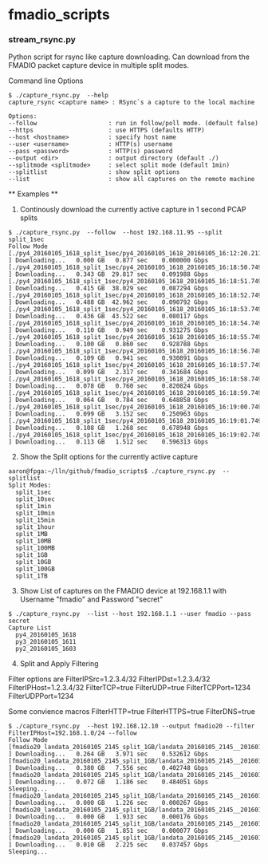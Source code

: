 # fmadio_scripts

### stream_rsync.py

Python script for rsync like capture downloading. Can download from the FMADIO packet capture device in multiple split modes. 

Command line Options

```
$ ./capture_rsync.py  --help
capture_rsync <capture name> : RSync`s a capture to the local machine

Options:
--follow                    : run in follow/poll mode. (default false)
--https                     : use HTTPS (defaults HTTP)
--host <hostname>           : specify host name
--user <username>           : HTTP(s) username
--pass <password>           : HTTP(s) password
--output <dir>              : output directory (default ./)
--splitmode <splitmode>     : select split mode (default 1min)
--splitlist                 : show split options
--list                      : show all captures on the remote machine

```

** Examples **


1) Continously download the currently active capture in 1 second PCAP splits

```
$ ./capture_rsync.py  --follow  --host 192.168.11.95 --split split_1sec
Follow Mode
[./py4_20160105_1618_split_1sec/py4_20160105_1618_20160105_16:12:20.211.165.440 ] Downloading...   0.000 GB   0.877 sec    0.000000 Gbps
[./py4_20160105_1618_split_1sec/py4_20160105_1618_20160105_16:18:50.749.243.904 ] Downloading...   0.343 GB  29.817 sec    0.091988 Gbps
[./py4_20160105_1618_split_1sec/py4_20160105_1618_20160105_16:18:51.749.243.904 ] Downloading...   0.415 GB  38.029 sec    0.087294 Gbps
[./py4_20160105_1618_split_1sec/py4_20160105_1618_20160105_16:18:52.749.243.904 ] Downloading...   0.488 GB  42.962 sec    0.090792 Gbps
[./py4_20160105_1618_split_1sec/py4_20160105_1618_20160105_16:18:53.749.243.904 ] Downloading...   0.436 GB  43.522 sec    0.080117 Gbps
[./py4_20160105_1618_split_1sec/py4_20160105_1618_20160105_16:18:54.749.243.904 ] Downloading...   0.110 GB   0.949 sec    0.931275 Gbps
[./py4_20160105_1618_split_1sec/py4_20160105_1618_20160105_16:18:55.749.243.904 ] Downloading...   0.100 GB   0.860 sec    0.928788 Gbps
[./py4_20160105_1618_split_1sec/py4_20160105_1618_20160105_16:18:56.749.243.904 ] Downloading...   0.109 GB   0.941 sec    0.930891 Gbps
[./py4_20160105_1618_split_1sec/py4_20160105_1618_20160105_16:18:57.749.243.904 ] Downloading...   0.099 GB   2.317 sec    0.341684 Gbps
[./py4_20160105_1618_split_1sec/py4_20160105_1618_20160105_16:18:58.749.243.904 ] Downloading...   0.078 GB   0.760 sec    0.820824 Gbps
[./py4_20160105_1618_split_1sec/py4_20160105_1618_20160105_16:18:59.749.243.904 ] Downloading...   0.064 GB   0.784 sec    0.648858 Gbps
[./py4_20160105_1618_split_1sec/py4_20160105_1618_20160105_16:19:00.749.243.904 ] Downloading...   0.099 GB   3.152 sec    0.250963 Gbps
[./py4_20160105_1618_split_1sec/py4_20160105_1618_20160105_16:19:01.749.243.904 ] Downloading...   0.108 GB   1.268 sec    0.678948 Gbps
[./py4_20160105_1618_split_1sec/py4_20160105_1618_20160105_16:19:02.749.243.904 ] Downloading...   0.113 GB   1.512 sec    0.596313 Gbps

```
2) Show the Split options for the currently active capture 

```
aaron@fpga:~/lln/github/fmadio_scripts$ ./capture_rsync.py  --splitlist
Split Modes:
  split_1sec
  split_10sec
  split_1min
  split_10min
  split_15min
  split_1hour
  split_1MB
  split_10MB
  split_100MB
  split_1GB
  split_10GB
  split_100GB
  split_1TB

```
3) Show List of captures on the FMADIO device at 192.168.1.1 with Username "fmadio" and Password "secret"

```
$ ./capture_rsync.py  --list --host 192.168.1.1 --user fmadio --pass secret 
Capture List
  py4_20160105_1618
  py3_20160105_1611
  py2_20160105_1603

```

4) Split and Apply Filtering

Filter options are
FilterIPSrc=1.2.3.4/32
FilterIPDst=1.2.3.4/32
FilterIPHost=1.2.3.4/32
FilterTCP=true
FilterUDP=true
FilterTCPPort=1234
FilterUDPPort=1234

Some convience macros
FilterHTTP=true
FilterHTTPS=true
FilterDNS=true

```
$ ./capture_rsync.py  --host 192.168.12.10 --output fmadio20 --filter FilterIPHost=192.168.1.0/24 --follow
Follow Mode
[fmadio20_landata_20160105_2145_split_1GB/landata_20160105_2145__20160105_21:46:14.660.095.232 ] Downloading...   0.264 GB   3.971 sec    0.532612 Gbps
[fmadio20_landata_20160105_2145_split_1GB/landata_20160105_2145__20160105_21:46:54.697.121.792 ] Downloading...   0.380 GB   7.556 sec    0.402748 Gbps
[fmadio20_landata_20160105_2145_split_1GB/landata_20160105_2145__20160105_21:47:43.308.749.568 ] Downloading...   0.072 GB   1.186 sec    0.484051 Gbps
Sleeping...
[fmadio20_landata_20160105_2145_split_1GB/landata_20160105_2145__20160105_21:48:05.748.449.280 ] Downloading...   0.000 GB   1.226 sec    0.000267 Gbps
[fmadio20_landata_20160105_2145_split_1GB/landata_20160105_2145__20160105_21:48:24.473.020.672 ] Downloading...   0.000 GB   1.933 sec    0.000176 Gbps
[fmadio20_landata_20160105_2145_split_1GB/landata_20160105_2145__20160105_21:48:50.867.348.736 ] Downloading...   0.000 GB   1.851 sec    0.000077 Gbps
[fmadio20_landata_20160105_2145_split_1GB/landata_20160105_2145__20160105_21:49:10.676.263.424 ] Downloading...   0.010 GB   2.225 sec    0.037457 Gbps
Sleeping...

```
